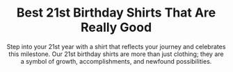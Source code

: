 ---
layout: post
title: Best 21st Birthday Shirts That Are Really Good
subtitle: Step into your 21st year with a shirt that reflects your journey and celebrates this milestone. Our 21st birthday shirts are more than just clothing; they are a symbol of growth, accomplishments, and newfound possibilities.
header-img: "img/post/2023/09/copied/21st-birthday-shirts.jpg"
header-style: text
permalink: "/21st-birthday-shirts/"
catalog: true
tags:
  - Recipients 
  - Men
--- 